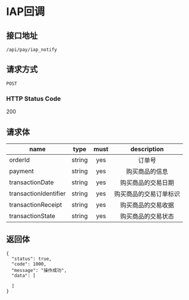 # IAP回调

## 接口地址

`/api/pay/iap_notify`

## 请求方式

`POST`

### HTTP Status Code

200

## 请求体

| name     | type     | must     | description |
|----------|:--------:|:--------:|:--------:|
| orderId   | string   | yes      | 订单号 |
| payment   | string   | yes      | 购买商品的信息 |
| transactionDate   | string   | yes      | 购买商品的交易日期 |
| transactionIdentifier   | string   | yes      | 购买商品的交易订单标识 |
| transactionReceipt | string | yes      | 购买商品的交易收据                 |
| transactionState | string | yes      | 购买商品的交易状态                 |



## 返回体

```json5
{
  "status": true,
  "code": 1000,
  "message": "操作成功",
  "data": [
    
  ]
}
``` 
